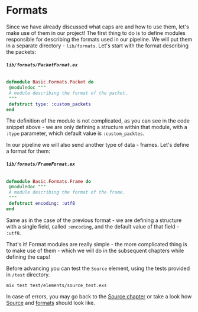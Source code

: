 # Formats
Since we have already discussed what caps are and how to use them, let's make use of them in our project!
The first thing to do is to define modules responsible for describing the formats used in our pipeline.
We will put them in a separate directory - `lib/formats`. Let's start with the format describing the packets:
###### **`lib/formats/PacketFormat.ex`**
```Elixir
defmodule Basic.Formats.Packet do
 @moduledoc """
 A module describing the format of the packet.
 """
 defstruct type: :custom_packets
end
```

The definition of the module is not complicated, as you can see in the code snippet above - we are only defining a structure within that module, with a `:type` parameter, which default value is `:custom_packtes`.

In our pipeline we will also send another type of data - frames. Let's define a format for them:
###### **`lib/formats/FrameFormat.ex`**
```Elixir
defmodule Basic.Formats.Frame do
 @moduledoc """
 A module describing the format of the frame.
 """
 defstruct encoding: :utf8
end
```
Same as in the case of the previous format - we are defining a structure with a single field, called `:encoding`, and the default value of that field - `:utf8`.

That's it! Format modules are really simple - the more complicated thing is to make use of them - which we will do in the subsequent chapters while defining the caps!

Before advancing you can test the `Source` element, using the tests provided in `/test` directory.
```
mix test test/elements/source_test.exs
```
In case of errors, you may go back to the [Source chapter](/basic_pipeline/03_Source.md) or take a look how [Source](https://github.com/membraneframework/membrane_basic_pipeline_tutorial/blob/template/end/lib/elements/Source.ex) and [formats](https://github.com/membraneframework/membrane_basic_pipeline_tutorial/tree/template/end/lib/formats) should look like.
